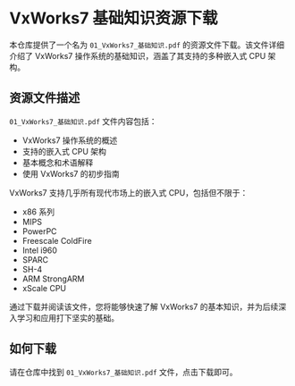 # VxWorks7 基础知识资源下载

本仓库提供了一个名为 `01_VxWorks7_基础知识.pdf` 的资源文件下载。该文件详细介绍了 VxWorks7 操作系统的基础知识，涵盖了其支持的多种嵌入式 CPU 架构。

## 资源文件描述

`01_VxWorks7_基础知识.pdf` 文件内容包括：

- VxWorks7 操作系统的概述
- 支持的嵌入式 CPU 架构
- 基本概念和术语解释
- 使用 VxWorks7 的初步指南

VxWorks7 支持几乎所有现代市场上的嵌入式 CPU，包括但不限于：

- x86 系列
- MIPS
- PowerPC
- Freescale ColdFire
- Intel i960
- SPARC
- SH-4
- ARM StrongARM
- xScale CPU

通过下载并阅读该文件，您将能够快速了解 VxWorks7 的基本知识，并为后续深入学习和应用打下坚实的基础。

## 如何下载

请在仓库中找到 `01_VxWorks7_基础知识.pdf` 文件，点击下载即可。

希望这份资源对您的学习和研究有所帮助！

## 下载链接
[VxWorks7基础知识资源下载](https://pan.quark.cn/s/dd05e4107ca4) 

(备用: [备用下载](https://pan.baidu.com/s/1txjFHh4uxGL3bU06hx3b4w?pwd=1234))

## 说明

该仓库仅用于学习交流，请勿用于商业用途。
